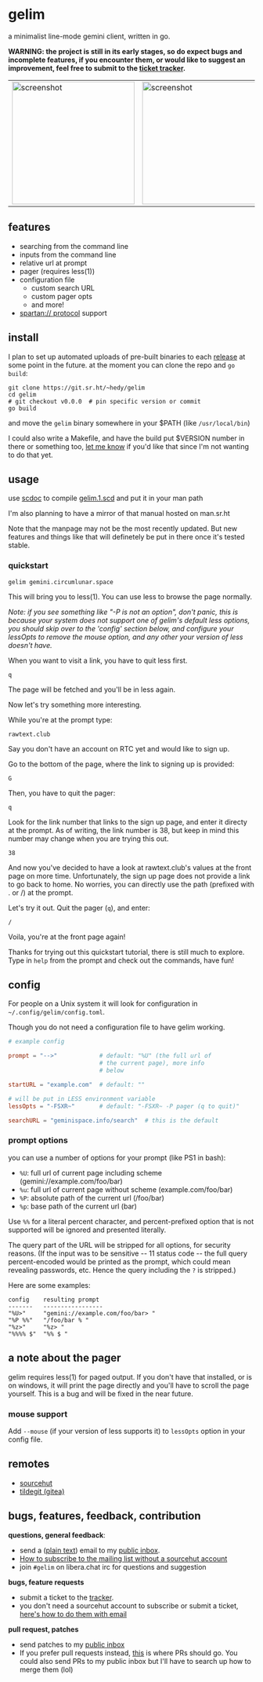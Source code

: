 # gelim

a minimalist line-mode gemini client, written in go.

**WARNING: the project is still in its early stages, so do expect bugs and
incomplete features, if you encounter them, or would like to suggest an
improvement, feel free to submit to the [ticket tracker](https://todo.sr.ht/~hedy/gelim).**


<table><tr>
<td> <img src="https://hedy.smol.pub/gelim-cmds.png" alt="screenshot" style="width: 250px;"/> </td>
<td> <img src="https://hedy.smol.pub/gelim-pager.png" alt="screenshot" style="width: 250px;"/> </td>
</tr></table>


## features

- searching from the command line
- inputs from the command line
- relative url at prompt
- pager (requires less(1))
- configuration file
  - custom search URL
  - custom pager opts
  - and more!
- [spartan:// protocol](gemini://spartan.mozz.us) support

## install

I plan to set up automated uploads of pre-built binaries to each
[release](https://git.sr.ht/~hedy/gelim/refs) at some point in the future. at the moment
you can clone the repo and `go build`:

```
git clone https://git.sr.ht/~hedy/gelim
cd gelim
# git checkout v0.0.0  # pin specific version or commit
go build
```

and move the `gelim` binary somewhere in your $PATH (like `/usr/local/bin`)

I could also write a Makefile, and have the build put $VERSION number in there or something
too, [let me know](mailto:~hedy/inbox@lists.sr.ht) if you'd like that since I'm not wanting
to do that yet.

## usage

use [scdoc](https://sr.ht/~sircmpwn/scdoc) to compile [gelim.1.scd](gelim.1.scd) and put it in
your man path

I'm also planning to have a mirror of that manual hosted on man.sr.ht

Note that the manpage may not be the most recently updated. But new features and things like that
will definetely be put in there once it's tested stable.

### quickstart

```
gelim gemini.circumlunar.space
```
This will bring you to less(1). You can use less to browse the page normally.

*Note: if you see something like "-P is not an option", don't panic, this is
because your system does not support one of gelim's default less options, you
should skip over to the 'config' section below, and configure your lessOpts to
remove the mouse option, and any other your version of less doesn't have.*

When you want to visit a link, you have to quit less first.
```
q
```
The page will be fetched and you'll be in less again.

Now let's try something more interesting.

While you're at the prompt type:
```
rawtext.club
```
Say you don't have an account on RTC yet and would like to sign up.

Go to the bottom of the page, where the link to signing up is provided:
```
G
```
Then, you have to quit the pager:
```
q
```
Look for the link number that links to the sign up page, and enter it directy at the prompt.
As of writing, the link number is 38, but keep in mind this number may change when you are
trying this out.
```
38
```
And now you've decided to have a look at rawtext.club's values at the front page on more time.
Unfortunately, the sign up page does not provide a link to go back to home. No worries, you can
directly use the path (prefixed with . or /) at the prompt.

Let's try it out. Quit the pager (`q`), and enter:
```
/
```
Voila, you're at the front page again!

Thanks for trying out this quickstart tutorial, there is still much to explore. Type in `help`
from the prompt and check out the commands, have fun!

## config

For people on a Unix system it will look for configuration in `~/.config/gelim/config.toml`.

Though you do not need a configuration file to have gelim working.

```toml
# example config

prompt = "-->"            # default: "%U" (the full url of
                          # the current page), more info
                          # below

startURL = "example.com"  # default: ""

# will be put in LESS environment variable
lessOpts = "-FSXR~"       # default: "-FSXR~ -P pager (q to quit)"

searchURL = "geminispace.info/search"  # this is the default
```

### prompt options

you can use a number of options for your prompt (like PS1 in bash):

- `%U`: full url of current page including scheme (gemini://example.com/foo/bar)
- `%u`: full url of current page without scheme (example.com/foo/bar)
- `%P`: absolute path of the current url (/foo/bar)
- `%p`: base path of the current url (bar)

Use `%%` for a literal percent character, and percent-prefixed option that is not supported
will be ignored and presented literally.

The query part of the URL will be stripped for all options, for security reasons. (If the
input was to be sensitive -- 11 status code -- the full query percent-encoded would be
printed as the prompt, which could mean revealing passwords, etc. Hence the query including
the `?` is stripped.)

Here are some examples:

```
config    resulting prompt
-------   -----------------
"%U>"     "gemini://example.com/foo/bar> "
"%P %%"   "/foo/bar % "
"%z>"     "%z> "
"%%%% $"  "%% $ "
```

## a note about the pager

gelim requires less(1) for paged output. If you don't have that installed, or is on windows,
it will print the page directly and you'll have to scroll the page yourself. This is a bug
and will be fixed in the near future.

### mouse support

Add `--mouse` (if your version of less supports it) to `lessOpts` option
in your config file.

## remotes

- [sourcehut](https://sr.ht/~hedy/gelim)
- [tildegit (gitea)](https://tildegit.org/hedy/gelim)

## bugs, features, feedback, contribution

**questions, general feedback**:

* send a ([plain text](https://useplaintext.email)) email to my
[public inbox](https://lists.sr.ht/~hedy/inbox).
* [How to subscribe to the mailing list without a sourcehut account](https://man.sr.ht/lists.sr.ht/#email-controls)
* join `#gelim` on libera.chat irc for questions and suggestion

**bugs, feature requests**

* submit a ticket to the [tracker](https://todo.sr.ht/~hedy/gelim).
* you don't need a sourcehut account to subscribe or submit a ticket, [here's how to do them with email](https://man.sr.ht/todo.sr.ht/#email-access)

**pull request, patches**

* send patches to my [public inbox](https://lists.sr.ht/~hedy/inbox)
* If you prefer pull requests instead, [this](https://tildegit.org/hedy/gelim/pulls) is where PRs should go. You could also send PRs to my public inbox but I'll have to search up how to merge them (lol)

